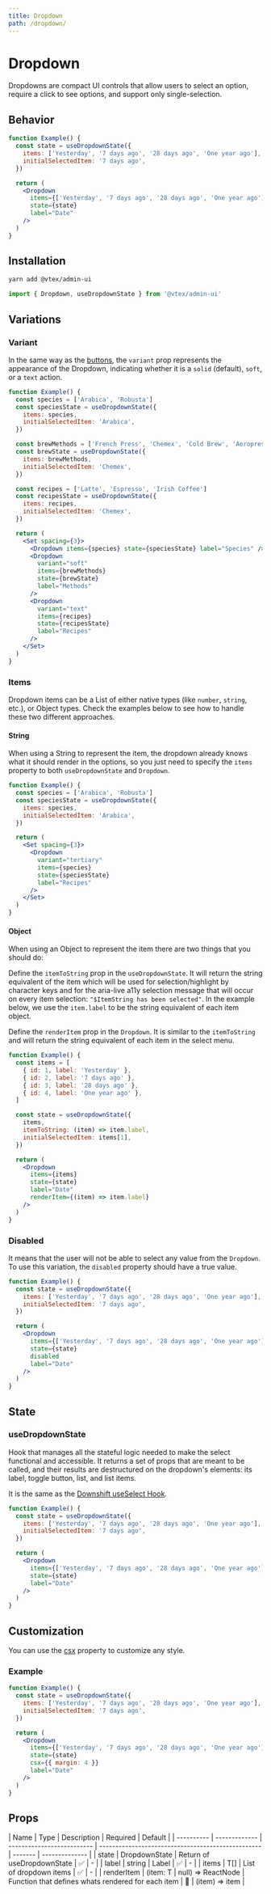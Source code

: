 ```yaml
---
title: Dropdown
path: /dropdown/
---
```


# Dropdown

Dropdowns are compact UI controls that allow users to select an option, require a click to see options, and support only single-selection.

## Behavior

```jsx live
function Example() {
  const state = useDropdownState({
    items: ['Yesterday', '7 days ago', '28 days ago', 'One year ago'],
    initialSelectedItem: '7 days ago',
  })

  return (
    <Dropdown
      items={['Yesterday', '7 days ago', '28 days ago', 'One year ago']}
      state={state}
      label="Date"
    />
  )
}
```

## Installation

```sh isStatic
yarn add @vtex/admin-ui
```

```jsx isStatic
import { Dropdown, useDropdownState } from '@vtex/admin-ui'
```

## Variations

### Variant

In the same way as the [buttons](button/), the `variant` prop represents the appearance of the Dropdown, indicating whether it is a `solid` (default), `soft`, or a `text` action.

```jsx live
function Example() {
  const species = ['Arabica', 'Robusta']
  const speciesState = useDropdownState({
    items: species,
    initialSelectedItem: 'Arabica',
  })

  const brewMethods = ['French Press', 'Chemex', 'Cold Brew', 'Aeropress']
  const brewState = useDropdownState({
    items: brewMethods,
    initialSelectedItem: 'Chemex',
  })

  const recipes = ['Latte', 'Espresso', 'Irish Coffee']
  const recipesState = useDropdownState({
    items: recipes,
    initialSelectedItem: 'Chemex',
  })

  return (
    <Set spacing={3}>
      <Dropdown items={species} state={speciesState} label="Species" />
      <Dropdown
        variant="soft"
        items={brewMethods}
        state={brewState}
        label="Methods"
      />
      <Dropdown
        variant="text"
        items={recipes}
        state={recipesState}
        label="Recipes"
      />
    </Set>
  )
}
```

### Items

Dropdown items can be a List of either native types (like `number`, `string`, etc.), or Object types. Check the examples below to see how to handle these two different approaches.

#### String

When using a String to represent the item, the dropdown already knows what it should render in the options, so you just need to specify the `items` property to both `useDropdownState` and `Dropdown`.

```jsx live
function Example() {
  const species = ['Arabica', 'Robusta']
  const speciesState = useDropdownState({
    items: species,
    initialSelectedItem: 'Arabica',
  })

  return (
    <Set spacing={3}>
      <Dropdown
        variant="tertiary"
        items={species}
        state={speciesState}
        label="Recipes"
      />
    </Set>
  )
}
```

#### Object

When using an Object to represent the item there are two things that you should do:

Define the `itemToString` prop in the `useDropdownState`. It will return the string equivalent of the item which will be used for selection/highlight by character keys and for the aria-live a11y selection message that will occur on every item selection: `"$ItemString has been selected"`. In the example below, we use the `item.label` to be the string equivalent of each item object.

Define the `renderItem` prop in the `Dropdown`. It is similar to the `itemToString` and will return the string equivalent of each item in the select menu.

```jsx live
function Example() {
  const items = [
    { id: 1, label: 'Yesterday' },
    { id: 2, label: '7 days ago' },
    { id: 3, label: '28 days ago' },
    { id: 4, label: 'One year ago' },
  ]

  const state = useDropdownState({
    items,
    itemToString: (item) => item.label,
    initialSelectedItem: items[1],
  })

  return (
    <Dropdown
      items={items}
      state={state}
      label="Date"
      renderItem={(item) => item.label}
    />
  )
}
```

### Disabled

It means that the user will not be able to select any value from the `Dropdown`. To use this variation, the `disabled` property should have a true value.

```jsx live
function Example() {
  const state = useDropdownState({
    items: ['Yesterday', '7 days ago', '28 days ago', 'One year ago'],
    initialSelectedItem: '7 days ago',
  })

  return (
    <Dropdown
      items={['Yesterday', '7 days ago', '28 days ago', 'One year ago']}
      state={state}
      disabled
      label="Date"
    />
  )
}
```

## State

### useDropdownState

Hook that manages all the stateful logic needed to make the select functional and accessible. It returns a set of props that are meant to be called, and their results are destructured on the dropdown's elements: its label, toggle button, list, and list items.

It is the same as the [Downshift useSelect Hook](https://www.downshift-js.com/use-select).

```jsx live
function Example() {
  const state = useDropdownState({
    items: ['Yesterday', '7 days ago', '28 days ago', 'One year ago'],
    initialSelectedItem: '7 days ago',
  })

  return (
    <Dropdown
      items={['Yesterday', '7 days ago', '28 days ago', 'One year ago']}
      state={state}
      label="Date"
    />
  )
}
```

## Customization

You can use the [csx](https://admin-ui-docs.vercel.app/theming/inline-styles/#styles--csx) property to customize any style.

### Example

```jsx live
function Example() {
  const state = useDropdownState({
    items: ['Yesterday', '7 days ago', '28 days ago', 'One year ago'],
    initialSelectedItem: '7 days ago',
  })

  return (
    <Dropdown
      items={['Yesterday', '7 days ago', '28 days ago', 'One year ago']}
      state={state}
      csx={{ margin: 4 }}
      label="Date"
    />
  )
}
```

## Props

| Name       | Type          | Description                | Required                                           | Default |
| ---------- | ------------- | -------------------------- | -------------------------------------------------- | ------- | -------------- |
| state      | DropdownState | Return of useDropdownState | ✅                                                 | -       |
| label      | string        | Label                      | ✅                                                 | -       |
| items      | T[]           | List of dropdown items     | ✅                                                 | -       |
| renderItem | (item: T      | null) => ReactNode         | Function that defines whats rendered for each item | 🚫      | (item) => item |
